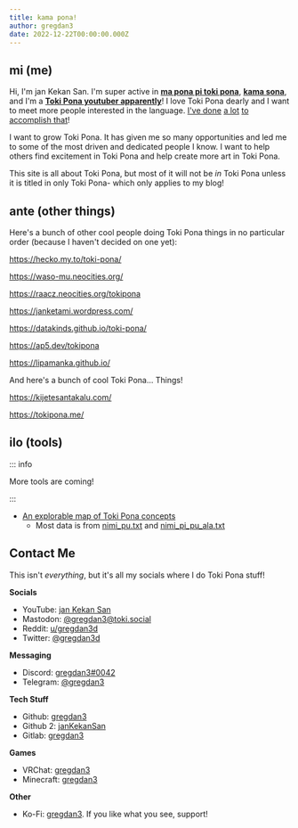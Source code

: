 ```yaml
---
title: kama pona!
author: gregdan3
date: 2022-12-22T00:00:00.000Z
---
```


## mi (me)

Hi, I'm jan Kekan San. I'm super active in **[ma pona pi toki pona](https://discord.gg/mapona)**, **[kama sona](https://discord.gg/ChC6qtVsSE)**, and I'm a **[Toki Pona youtuber apparently](https://www.youtube.com/@gregdan3d)**! I love Toki Pona dearly and I want to meet more people interested in the language. [I've done](./sona/) [a lot](./lipu/) [to accomplish that](https://www.youtube.com/@gregdan3d)!

I want to grow Toki Pona. It has given me so many opportunities and led me to some of the most driven and dedicated people I know. I want to help others find excitement in Toki Pona and help create more art in Toki Pona.

This site is all about Toki Pona, but most of it will not be _in_ Toki Pona unless it is titled in only Toki Pona- which only applies to my blog!

## ante (other things)

Here's a bunch of other cool people doing Toki Pona things in no particular order (because I haven't decided on one yet):

<https://hecko.my.to/toki-pona/>

<https://waso-mu.neocities.org/>

<https://raacz.neocities.org/tokipona>

<https://janketami.wordpress.com/>

<https://datakinds.github.io/toki-pona/>

<https://ap5.dev/tokipona>

<https://lipamanka.github.io/>

And here's a bunch of cool Toki Pona... Things!

<https://kijetesantakalu.com/>

<https://tokipona.me/>

## ilo (tools)

::: info

More tools are coming!

:::

- [An explorable map of Toki Pona concepts](./ilo/map.html)
  - Most data is from [nimi_pu.txt](http://tokipona.org/nimi_pu.txt) and
    [nimi_pi_pu_ala.txt](http://tokipona.org/nimi_pi_pu_ala.txt)

## Contact Me

This isn't _everything_, but it's all my socials where I do Toki Pona stuff!

**Socials**

- YouTube: [jan Kekan San](https://www.youtube.com/@gregdan3d)
- Mastodon: [\@gregdan3@toki.social](https://toki.social/@gregdan3)
- Reddit: [u/gregdan3d](https://reddit.com/u/gregdan3d)
- Twitter: [\@gregdan3d](https://twitter.com/gregdan3d)

**Messaging**

- Discord: [gregdan3#0042](https://discord.com/users/497549183847497739)
- Telegram: [\@gregdan3](https://gregdan3.t.me/)

**Tech Stuff**

- Github: [gregdan3](https://github.com/gregdan3)
- Github 2: [janKekanSan](https://github.com/janKekanSan)
- Gitlab: [gregdan3](https://gitlab.com/gregdan3)

**Games**

- VRChat: [gregdan3](https://vrchat.com/home/user/usr_8a07de27-2d25-48d0-aa5d-d7e00faa7bde)
- Minecraft: [gregdan3](https://namemc.com/profile/gregdan3)

**Other**

- Ko-Fi: [gregdan3](https://ko-fi.com/gregdan3). If you like what you see, support!
